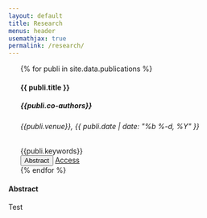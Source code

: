 ```yaml
---
layout: default
title: Research
menus: header
usemathjax: true
permalink: /research/
---
```

<!--<script src="load-mathjax.js" async></script>-->
  <script>
    function changeAbstract(text) {
      document.getElementById('abstractCard').setAttribute('style', 'white-space: pre-line;');
      document.getElementById('abstractCard').textContent = text;
    }
  </script>
  
 <div class="container-fluid">
 <div class="row" id="blog-posts-container">      
      <div class="col-6">
              <ul>
                  {% for publi in site.data.publications %}
                  <div class="card blog-post">
                      <!--<img class="card-img-top" src="{{site.url}}{{site.baseurl}}{{ publi.thumbnail }}">-->
                      <div class="card-body center">
                          <!-- <img src="{{site.url}}{{site.baseurl}}/assets/img/{{ site.author_logo }}" class="author-profile-img"> -->
                          <h4 class="card-title">{{ publi.title }}</h4>
                          <h5> {{publi.co-authors}} </h5>
                          <h6 class="card-subtitle mb-2 text-muted">{{publi.venue}}, {{ publi.date | date: "%b %-d, %Y" }}</h6>  
                          <h7> {{publi.keywords}} </h7>
                          <div>
                              <button class="btn btn-dark btn-lg" onclick="changeAbstract('{{publi.summary}}')">Abstract</button>
                              <a href="{{ publi.doi | prepend: site.baseurl }}" rel="noopener noreferrer" target=_blank data-disqus-identifier="{{ publi.url }}" class="btn btn-dark btn-lg">Access</a>
                              <span class="disqus-comment-count" data-disqus-identifier="{{ publi.url }}"></span>
                          </div>
                      </div>
                  </div>
                  {% endfor %}
              </ul>
       </div>
       <div class="col-5">
              <div class="card blog-post">
                 <h4 class="card-title">Abstract</h4>
                 <div id='abstractCard'> Test</div>
              </div>
       </div>
        <!--<div class="row center">
          {% if paginator.total_pages > 1 %}
            <ul class="pagination pagination-sm">
              {% if paginator.previous_page %}
                <li class="pagination-link"><a href="{{ paginator.previous_page_path | prepend: site.baseurl | replace: '//', '/' }}">&laquo;</a></li>
              {% else %}
                <li class="pagination-link disabled"><span aria-hidden="true">&laquo;</span></li>
              {% endif %}

              <li class="pagination-link" ><a href="/research">First</a></li>

              {% for page in (1..paginator.total_pages) %}
                {% if page == paginator.page %}
                  <li class="active pagination-link"><a>{{ page }}<span class="sr-only">(current)</span></a></li>
                {% elsif page == 1 %}
                  <li class="pagination-link"><a href="/research">{{ page }}</a></li>
                {% else %}
                  <li class="pagination-link"><a href="{{ site.paginate_path | prepend: site.baseurl | replace: '//', '/' | replace: ':num', page }}">{{ page }}</a></li>
                {% endif %}
              {% endfor %}

              <li class="pagination-link"><a href="/research/page/{{ paginator.total_pages }}/#/">Last</a></li>

              {% if paginator.next_page %}
                <li class="pagination-link"><a href="{{ paginator.next_page_path | prepend: site.baseurl | replace: '//', '/' }}">&raquo;</a></li>
              {% else %}
                <li class="disabled pagination-link"><span>&raquo;</span></li>
              {% endif %}
            </ul>
          {% endif %}
      </div>

    </div>
    {%- include blog_sidebar.html -%}-->
</div>
 </div>



